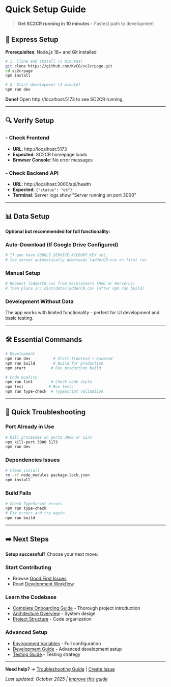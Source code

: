 # Quick Setup Guide

> **Get SC2CR running in 10 minutes** - Fastest path to development

## 🚀 Express Setup

**Prerequisites**: Node.js 18+ and Git installed

```bash
# 1. Clone and install (3 minutes)
git clone https://github.com/KvCG/sc2crpage.git
cd sc2crpage
npm install

# 2. Start development (1 minute)
npm run dev
```

**Done!** Open http://localhost:5173 to see SC2CR running.

---

## 🔍 Verify Setup

### - Check Frontend
- **URL**: http://localhost:5173
- **Expected**: SC2CR homepage loads
- **Browser Console**: No error messages

### - Check Backend API
- **URL**: http://localhost:3000/api/health  
- **Expected**: `{"status": "ok"}`
- **Terminal**: Server logs show "Server running on port 3000"

---

## 📊 Data Setup

**Optional but recommended for full functionality:**

### Auto-Download (If Google Drive Configured)
```bash
# If you have GOOGLE_SERVICE_ACCOUNT_KEY set, 
# the server automatically downloads ladderCR.csv on first run
```

### Manual Setup
```bash
# Request ladderCR.csv from maintainers (NeO or Kerverus)
# Then place in: dist/data/ladderCR.csv (after npm run build)
```

### Development Without Data
The app works with limited functionality - perfect for UI development and basic testing.

---

## 🛠️ Essential Commands

```bash
# Development
npm run dev          # Start frontend + backend
npm run build        # Build for production
npm start           # Run production build

# Code Quality  
npm run lint        # Check code style
npm test           # Run tests
npm run type-check  # TypeScript validation
```

---

## 🚨 Quick Troubleshooting

### Port Already in Use
```bash
# Kill processes on ports 3000 or 5173
npx kill-port 3000 5173
npm run dev
```

### Dependencies Issues
```bash
# Clean install
rm -rf node_modules package-lock.json
npm install
```

### Build Fails
```bash
# Check TypeScript errors
npm run type-check
# Fix errors and try again
npm run build
```

---

## ➡️ Next Steps

**Setup successful?** Choose your next move:

###  **Start Contributing**
- Browse [Good First Issues](https://github.com/KvCG/sc2crpage/labels/good%20first%20issue)
- Read [Development Workflow](../development/workflow.md)

###  **Learn the Codebase**  
- [Complete Onboarding Guide](README.md) - Thorough project introduction
- [Architecture Overview](../architecture/README.md) - System design
- [Project Structure](README.md#project-structure) - Code organization

###  **Advanced Setup**
- [Environment Variables](../reference/environment-variables.md) - Full configuration
- [Development Guide](../development/README.md) - Advanced development setup
- [Testing Guide](../development/testing.md) - Testing strategy

---

**Need help?** → [Troubleshooting Guide](troubleshooting.md) | [Create Issue](https://github.com/KvCG/sc2crpage/issues)

*Last updated: October 2025 | [Improve this guide](https://github.com/KvCG/sc2crpage/edit/dev/docs/getting-started/quick-setup.md)*